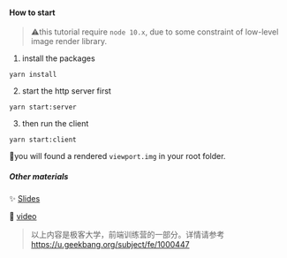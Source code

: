 #### How to start
> ⚠️this tutorial require `node 10.x`, due to some constraint of low-level image render library.

1. install the packages

```
yarn install
```

2. start the http server first

```
yarn start:server
```

3. then run the client

```
yarn start:client
```

👀you will found a rendered `viewport.img` in your root folder.

##### Other materials
✨ [Slides](https://github.com/jzhang026/web-browser-model/blob/master/slides/Toy%20Browser.pdf)

👾 [video](https://youtu.be/WRgeNqVZXEU)

> 以上内容是极客大学，前端训练营的一部分。详情请参考 https://u.geekbang.org/subject/fe/1000447
